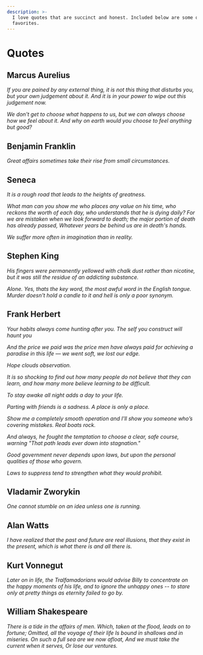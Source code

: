 ```yaml
---
description: >-
  I love quotes that are succinct and honest. Included below are some of my
  favorites.
---
```


# Quotes

## Marcus Aurelius

_If you are pained by any external thing, it is not this thing that disturbs you, but your own judgement about it. And it is in your power to wipe out this judgement now._ 

_We don't get to choose what happens to us, but we can always choose how we feel about it. And why on earth would you choose to feel anything but good?_

## Benjamin Franklin

_Great affairs sometimes take their rise from small circumstances._

## Seneca

_It is a rough road that leads to the heights of greatness._ 

_What man can you show me who places any value on his time, who reckons the worth of each day, who understands that he is dying daily? For we are mistaken when we look forward to death; the major portion of death has already passed, Whatever years be behind us are in death's hands._

_We suffer more often in imagination than in reality._

## Stephen King

_His fingers were permanently yellowed with chalk dust rather than nicotine, but it was still the residue of an addicting substance._ 

_Alone. Yes, thats the key word, the most awful word in the English tongue. Murder doesn't hold a candle to it and hell is only a poor synonym._

## Frank Herbert

_Your habits always come hunting after you. The self you construct will haunt you_

_And the price we paid was the price men have always paid for achieving a paradise in this life — we went soft, we lost our edge._

_Hope clouds observation._

_It is so shocking to find out how many people do not believe that they can learn, and how many more believe learning to be difficult._

_To stay awake all night adds a day to your life._

_Parting with friends is a sadness. A place is only a place._

_Show me a completely smooth operation and I’ll show you someone who’s covering mistakes. Real boats rock._

_And always, he fought the temptation to choose a clear, safe course, warning "That path leads ever down into stagnation."_

_Good government never depends upon laws, but upon the personal qualities of those who govern._

_Laws to suppress tend to strengthen what they would prohibit._

## Vladamir Zworykin

_One cannot stumble on an idea unless one is running._ 

## Alan Watts

_I have realized that the past and future are real illusions, that they exist in the present, which is what there is and all there is._

## Kurt Vonnegut

_Later on in life, the Tralfamadorians would advise Billy to concentrate on the happy moments of his life, and to ignore the unhappy ones -- to stare only at pretty things as eternity failed to go by._ 

## William Shakespeare

_There is a tide in the affairs of men. Which, taken at the flood, leads on to fortune; Omitted, all the voyage of their life Is bound in shallows and in miseries. On such a full sea are we now afloat, And we must take the current when it serves, Or lose our ventures._

## 

